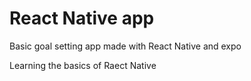 # React Native app

Basic goal setting app made with React Native and expo

Learning the basics of Raect Native